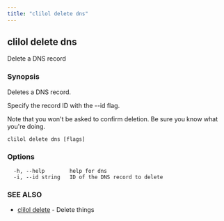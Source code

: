 ```yaml
---
title: "clilol delete dns"
---
```

## clilol delete dns

Delete a DNS record

### Synopsis

Deletes a DNS record.

Specify the record ID with the --id flag.

Note that you won't be asked to confirm deletion.
Be sure you know what you're doing.

```
clilol delete dns [flags]
```

### Options

```
  -h, --help        help for dns
  -i, --id string   ID of the DNS record to delete
```

### SEE ALSO

* [clilol delete](clilol_delete.md)	 - Delete things

